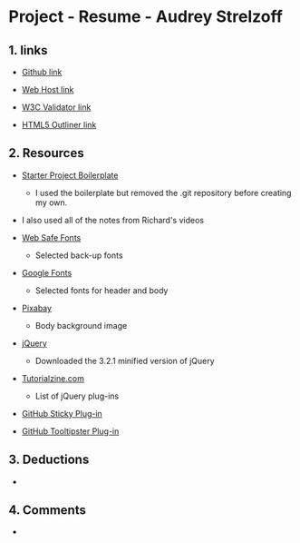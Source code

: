 # Project - Resume - Audrey Strelzoff

## 1. links

* [Github link]()

* [Web Host link]()

* [W3C Validator link]()

* [HTML5 Outliner link]()


## 2. Resources

* [Starter Project Boilerplate](https://github.com/richardkalehoff/UF-starter-project)
    - I used the boilerplate but removed the .git repository before creating my own.


* I also used all of the notes from Richard's videos

* [Web Safe Fonts](https://www.w3schools.com/cssref/css_websafe_fonts.asp)
    - Selected back-up fonts

* [Google Fonts](https://fonts.google.com/specimen/Caveat?selection.family=Caveat|Open+Sans)
    - Selected fonts for header and body

* [Pixabay](https://pixabay.com/en/len-fabric-texture-textiles-2918844/)
    - Body background image

* [jQuery](https://jquery.com/download/)
    - Downloaded the 3.2.1 minified version of jQuery

* [Tutorialzine.com](https://tutorialzine.com/2013/04/50-amazing-jquery-plugins)
    - List of jQuery plug-ins

* [GitHub Sticky Plug-in](https://github.com/garand/sticky)

* [GitHub Tooltipster Plug-in](https://github.com/iamceege/tooltipster)



## 3. Deductions
*

## 4. Comments
*
